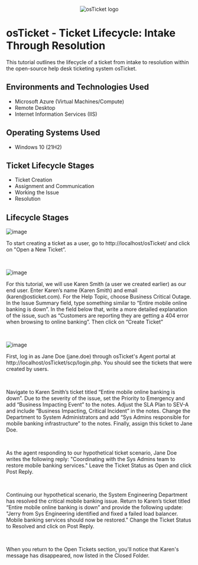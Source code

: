 <p align="center">
<img src="https://i.imgur.com/Clzj7Xs.png" alt="osTicket logo"/>
</p>

<h1>osTicket - Ticket Lifecycle: Intake Through Resolution</h1>
This tutorial outlines the lifecycle of a ticket from intake to resolution within the open-source help desk ticketing system osTicket.<br />


<h2>Environments and Technologies Used</h2>

- Microsoft Azure (Virtual Machines/Compute)
- Remote Desktop
- Internet Information Services (IIS)

<h2>Operating Systems Used </h2>

- Windows 10</b> (21H2)

<h2>Ticket Lifecycle Stages</h2>

- Ticket Creation
- Assignment and Communication
- Working the Issue
- Resolution

<h2>Lifecycle Stages</h2>


![image](https://github.com/jamstylr/ticket-lifecycle/assets/159660523/dde4c020-5203-43a5-bbb3-61b53ecfe86e)
<p>
To start creating a ticket as a user, go to http://localhost/osTicket/ and click on "Open a New Ticket”.
</p>
<br />

![image](https://github.com/jamstylr/ticket-lifecycle/assets/159660523/b64e55be-ca66-4c01-9324-10e60f0b90e9)
<p>
For this tutorial, we will use Karen Smith (a user we created earlier) as our end user. Enter Karen’s name (Karen Smith) and email (karen@osticket.com). For the Help Topic, choose Business Critical Outage. In the Issue Summary field, type something similar to “Entire mobile online banking is down”. In the field below that, write a more detailed explanation of the issue, such as “Customers are reporting they are getting a 404 error when browsing to online banking”. Then click on “Create Ticket”
</p>
<br />

![image](https://github.com/jamstylr/ticket-lifecycle/assets/159660523/86cbbe00-a9bc-4165-ac98-de1b49e2f59e)
<p>
First, log in as Jane Doe (jane.doe) through osTicket's Agent portal at http://localhost/osTicket/scp/login.php. You should see the tickets that were created by users.
</p>
<br />


<p>
Navigate to Karen Smith’s ticket titled “Entire mobile online banking is down”. Due to the severity of the issue, set the Priority to Emergency and add “Business Impacting Event” to the notes. Adjust the SLA Plan to SEV-A and include “Business Impacting, Critical Incident” in the notes. Change the Department to System Administrators and add “Sys Admins responsible for mobile banking infrastructure” to the notes. Finally, assign this ticket to Jane Doe.
</p>
<br />


<p>
As the agent responding to our hypothetical ticket scenario, Jane Doe writes the following reply: "Coordinating with the Sys Admins team to restore mobile banking services." Leave the Ticket Status as Open and click Post Reply.
</p>
<br />


<p>
Continuing our hypothetical scenario, the System Engineering Department has resolved the critical mobile banking issue. Return to Karen’s ticket titled “Entire mobile online banking is down” and provide the following update: "Jerry from Sys Engineering identified and fixed a failed load balancer. Mobile banking services should now be restored." Change the Ticket Status to Resolved and click on Post Reply.
</p>
<br />


<p>
When you return to the Open Tickets section, you'll notice that Karen's message has disappeared, now listed in the Closed Folder.
</p>
<br />
